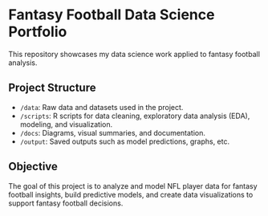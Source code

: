 # Fantasy Football Data Science Portfolio

This repository showcases my data science work applied to fantasy football analysis. 

## Project Structure

- `/data`: Raw data and datasets used in the project.
- `/scripts`: R scripts for data cleaning, exploratory data analysis (EDA), modeling, and visualization.
- `/docs`: Diagrams, visual summaries, and documentation.
- `/output`: Saved outputs such as model predictions, graphs, etc.

## Objective

The goal of this project is to analyze and model NFL player data for fantasy football insights, build predictive models, and create data visualizations to support fantasy football decisions.

